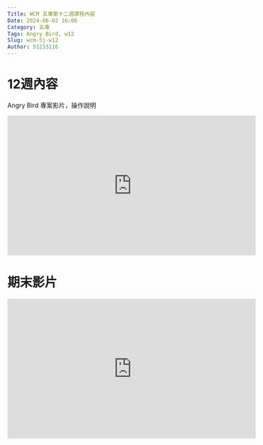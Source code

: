 ```yaml
---
Title: WCM 五專第十二週課程內容
Date: 2024-06-02 16:00
Category: 五專
Tags: Angry Bird, w12
Slug: wcm-5j-w12
Author: 51233116
---
```



<!-- PELICAN_END_SUMMARY -->
# 12週內容

Angry Bird 專案影片，操作說明

<iframe width="560" height="315" src="https://www.youtube.com/embed/Z_fA7crsbMM?si=ewoqlPiAglBoRZQT" title="YouTube video player" frameborder="0" allow="accelerometer; autoplay; clipboard-write; encrypted-media; gyroscope; picture-in-picture; web-share" referrerpolicy="strict-origin-when-cross-origin" allowfullscreen></iframe>

# 期末影片




<iframe width="560" height="315" src="https://www.youtube.com/embed/QMLGSWqNBes?si=CRMvXR6e7y_Dy6km" title="YouTube video player" frameborder="0" allow="accelerometer; autoplay; clipboard-write; encrypted-media; gyroscope; picture-in-picture; web-share" referrerpolicy="strict-origin-when-cross-origin" allowfullscreen></iframe>